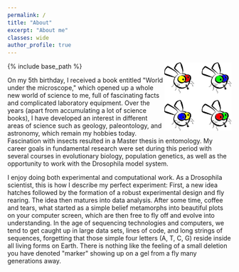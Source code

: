 ```yaml
---
permalink: /
title: "About"
excerpt: "About me"
classes: wide
author_profile: true
---
```


{% include base_path %}
<img src="../images/flies.png" alt="flies" style="width:30%;" align="right"/>

On my 5th birthday, I received a book entitled "World under the microscope," which opened up a whole new world of science to me, full of fascinating facts and complicated laboratory equipment. Over the years (apart from accumulating a lot of science books), I have developed an interest in different areas of science such as geology, paleontology, and astronomy, which remain my hobbies today. Fascination with insects resulted in a Master thesis in entomology. My career goals in fundamental research were set during this period with several courses in evolutionary biology, population genetics, as well as the opportunity to work with the Drosophila model system.

I enjoy doing both experimental and computational work. As a Drosophila scientist, this is how I describe my perfect experiment: First, a new idea hatches followed by the formation of a robust experimental design and fly rearing. The idea then matures into data analysis. After some time, coffee and tears, what started as a simple belief metamorphs into beautiful plots on your computer screen, which are then free to fly off and evolve into understanding. In the age of sequencing technologies and computers, we tend to get caught up in large data sets, lines of code, and long strings of sequences, forgetting that those simple four letters (A, T, C, G) reside inside all living forms on Earth. There is nothing like the feeling of a small deletion you have denoted "marker" showing up on a gel from a fly many generations away.
